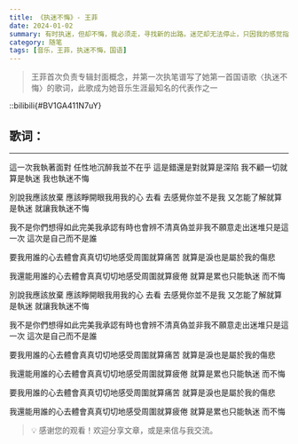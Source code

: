 ```yaml
---
title: 《执迷不悔》- 王菲
date: 2024-01-02
summary: 有时执迷，但却不悔，我必须走，寻找新的出路。迷茫却无法停止，只因我的感觉指引.
category: 随笔
tags: [音乐，王菲，执迷不悔，国语]
---
```


> 王菲首次负责专辑封面概念，并第一次执笔谱写了她第一首国语歌〈执迷不悔〉的歌词，此歌成为她音乐生涯最知名的代表作之一

::bilibili{#BV1GA411N7uY}

## 歌词：

---

這一次我執著面對 任性地沉醉我並不在乎 這是錯還是對就算是深陷 我不顧一切就算是執迷 我也執迷不悔

別說我應該放棄 應該睜開眼我用我的心 去看 去感覺你並不是我 又怎能了解就算是執迷 就讓我執迷不悔

我不是你們想得如此完美我承認有時也會辨不清真偽並非我不願意走出迷堆只是這一次 這次是自己而不是誰

要我用誰的心去體會真真切切地感受周圍就算痛苦 就算是淚也是屬於我的傷悲

我還能用誰的心去體會真真切切地感受周圍就算疲倦 就算是累也只能執迷 而不悔

別說我應該放棄 應該睜開眼我用我的心 去看 去感覺你並不是我 又怎能了解就算是執迷 就讓我執迷不悔

我不是你們想得如此完美我承認有時也會辨不清真偽並非我不願意走出迷堆只是這一次 這次是自己而不是誰

要我用誰的心去體會真真切切地感受周圍就算痛苦 就算是淚也是屬於我的傷悲

我還能用誰的心去體會真真切切地感受周圍就算疲倦 就算是累也只能執迷 而不悔

要我用誰的心去體會真真切切地感受周圍就算痛苦 就算是淚也是屬於我的傷悲

我還能用誰的心去體會真真切切地感受周圍就算疲倦 就算是累也只能執迷 而不悔

> 💡 感谢您的观看！欢迎分享文章，或是来信与我交流。